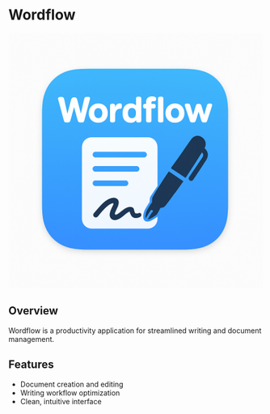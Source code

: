 # Wordflow

![Wordflow Icon](image.png)

## Overview

Wordflow is a productivity application for streamlined writing and document management.

## Features

- Document creation and editing
- Writing workflow optimization
- Clean, intuitive interface